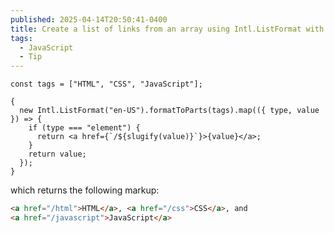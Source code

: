 ```yaml
---
published: 2025-04-14T20:50:41-0400
title: Create a list of links from an array using Intl.ListFormat with formatToParts
tags:
  - JavaScript
  - Tip
---
```


```tsx
const tags = ["HTML", "CSS", "JavaScript"];

{
  new Intl.ListFormat("en-US").formatToParts(tags).map(({ type, value }) => {
    if (type === "element") {
      return <a href={`/${slugify(value)}`}>{value}</a>;
    }
    return value;
  });
}
```

which returns the following markup:

```html
<a href="/html">HTML</a>, <a href="/css">CSS</a>, and
<a href="/javascript">JavaScript</a>
```
